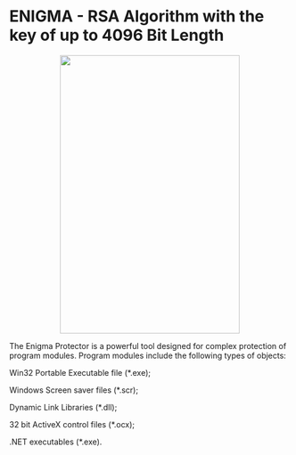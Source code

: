 # ENIGMA - RSA Algorithm with the key of up to 4096 Bit Length

<p align="center"> <img src="https://user-images.githubusercontent.com/57037776/232324415-0ab2d99f-73c3-4fa6-921f-52010315f797.png" data-canonical-src="https://user-images.githubusercontent.com/57037776/232324415-0ab2d99f-73c3-4fa6-921f-52010315f797.png" width="80%" height="500" />

The Enigma Protector is a powerful tool designed for complex protection of program modules. Program modules include the following types of objects:

<p>Win32 Portable Executable file (*.exe); 
<p>Windows Screen saver files (*.scr); 
<p>Dynamic Link Libraries (*.dll); 
<p>32 bit ActiveX control files (*.ocx); 
<p>.NET executables (*.exe). 

